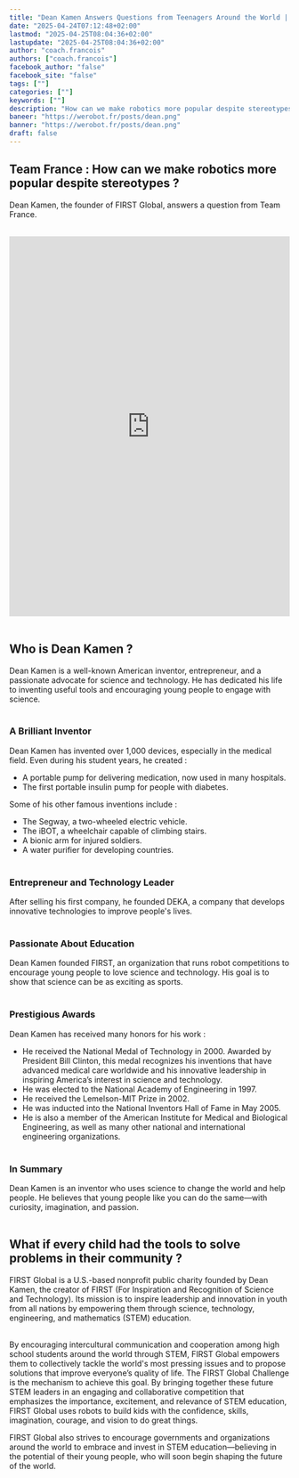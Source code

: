 ```yaml
---
title: "Dean Kamen Answers Questions from Teenagers Around the World | FIRST Global"
date: "2025-04-24T07:12:48+02:00"
lastmod: "2025-04-25T08:04:36+02:00"
lastupdate: "2025-04-25T08:04:36+02:00"
author: "coach.francois"
authors: ["coach.francois"]
facebook_author: "false"
facebook_site: "false"
tags: [""]
categories: [""]
keywords: [""]
description: "How can we make robotics more popular despite stereotypes ?"
baneer: "https://werobot.fr/posts/dean.png"
banner: "https://werobot.fr/posts/dean.png"
draft: false
---
```

## Team France : How can we make robotics more popular despite stereotypes ?

Dean Kamen, the founder of FIRST Global, answers a question from Team France.

<br>
<iframe width="100%" height="683" src="https://www.youtube.com/embed/W20iGPFUNRg?si=YNgMHTV9ZOEFUvTZ&amp;start=569&amp;end=624" title="YouTube video player" frameborder="0" allow="accelerometer; autoplay; clipboard-write; encrypted-media; gyroscope; picture-in-picture; web-share" referrerpolicy="strict-origin-when-cross-origin" allowfullscreen></iframe>
<br><br>

## Who is Dean Kamen ?

Dean Kamen is a well-known American inventor, entrepreneur, and a passionate advocate for science and technology. He has dedicated his life to inventing useful tools and encouraging young people to engage with science.
<br><br>

### A Brilliant Inventor
Dean Kamen has invented over 1,000 devices, especially in the medical field. Even during his student years, he created :
- A portable pump for delivering medication, now used in many hospitals.
- The first portable insulin pump for people with diabetes.

Some of his other famous inventions include :
- The Segway, a two-wheeled electric vehicle.
- The iBOT, a wheelchair capable of climbing stairs.
- A bionic arm for injured soldiers.
- A water purifier for developing countries.
<br><br>

### Entrepreneur and Technology Leader
After selling his first company, he founded DEKA, a company that develops innovative technologies to improve people's lives.
<br><br>

### Passionate About Education
Dean Kamen founded FIRST, an organization that runs robot competitions to encourage young people to love science and technology. His goal is to show that science can be as exciting as sports.
<br><br>

### Prestigious Awards
Dean Kamen has received many honors for his work :
- He received the National Medal of Technology in 2000. Awarded by President Bill Clinton, this medal recognizes his inventions that have advanced medical care worldwide and his innovative leadership in inspiring America’s interest in science and technology.
- He was elected to the National Academy of Engineering in 1997.
- He received the Lemelson-MIT Prize in 2002.
- He was inducted into the National Inventors Hall of Fame in May 2005.
- He is also a member of the American Institute for Medical and Biological Engineering, as well as many other national and international engineering organizations.
<br><br>

### In Summary
Dean Kamen is an inventor who uses science to change the world and help people. He believes that young people like you can do the same—with curiosity, imagination, and passion.
<br><br>

## What if every child had the tools to solve problems in their community ?

FIRST Global is a U.S.-based nonprofit public charity founded by Dean Kamen, the creator of FIRST (For Inspiration and Recognition of Science and Technology). Its mission is to inspire leadership and innovation in youth from all nations by empowering them through science, technology, engineering, and mathematics (STEM) education.
<br><br>

By encouraging intercultural communication and cooperation among high school students around the world through STEM, FIRST Global empowers them to collectively tackle the world's most pressing issues and to propose solutions that improve everyone’s quality of life. The FIRST Global Challenge is the mechanism to achieve this goal. By bringing together these future STEM leaders in an engaging and collaborative competition that emphasizes the importance, excitement, and relevance of STEM education, FIRST Global uses robots to build kids with the confidence, skills, imagination, courage, and vision to do great things.

FIRST Global also strives to encourage governments and organizations around the world to embrace and invest in STEM education—believing in the potential of their young people, who will soon begin shaping the future of the world.

